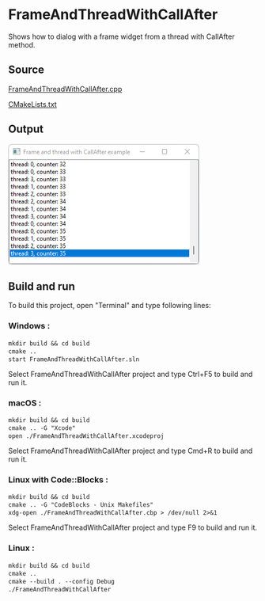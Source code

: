 # FrameAndThreadWithCallAfter

Shows how to dialog with a frame widget from a thread with CallAfter method.

## Source

[FrameAndThreadWithCallAfter.cpp](FrameAndThreadWithCallAfter.cpp)

[CMakeLists.txt](CMakeLists.txt)

## Output

![output](../../../docs/Pictures/FrameAndThreadWithCallAfter.png)

## Build and run

To build this project, open "Terminal" and type following lines:

### Windows :

``` shell
mkdir build && cd build
cmake .. 
start FrameAndThreadWithCallAfter.sln
```

Select FrameAndThreadWithCallAfter project and type Ctrl+F5 to build and run it.

### macOS :

``` shell
mkdir build && cd build
cmake .. -G "Xcode"
open ./FrameAndThreadWithCallAfter.xcodeproj
```

Select FrameAndThreadWithCallAfter project and type Cmd+R to build and run it.

### Linux with Code::Blocks :

``` shell
mkdir build && cd build
cmake .. -G "CodeBlocks - Unix Makefiles"
xdg-open ./FrameAndThreadWithCallAfter.cbp > /dev/null 2>&1
```

Select FrameAndThreadWithCallAfter project and type F9 to build and run it.

### Linux :

``` shell
mkdir build && cd build
cmake .. 
cmake --build . --config Debug
./FrameAndThreadWithCallAfter
```
